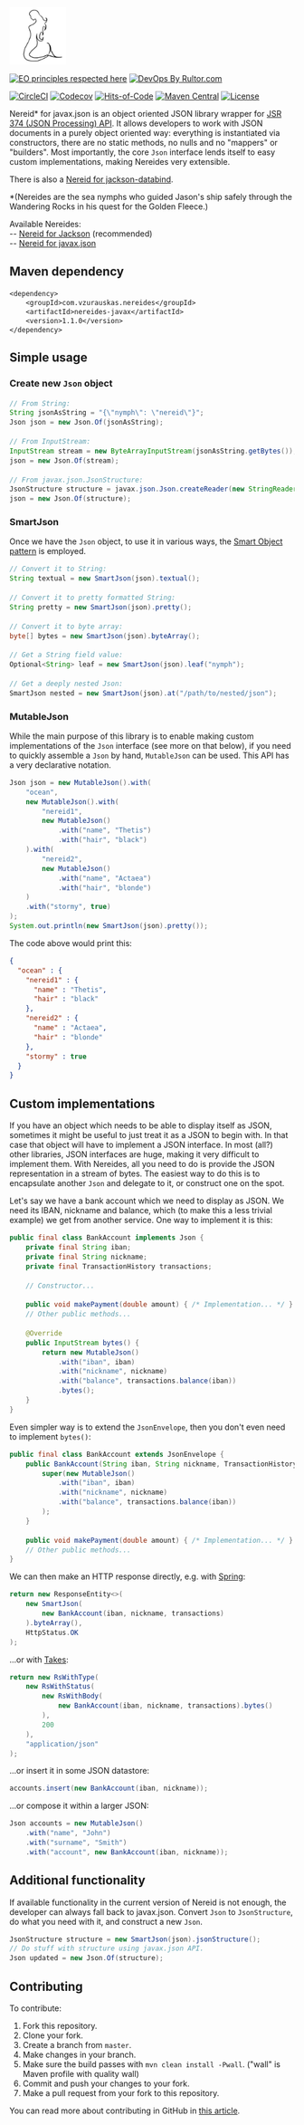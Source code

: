 <img src="https://github.com/vzurauskas/nereides-javax/blob/master/logo.svg" height="100px" />


[![EO principles respected here](http://www.elegantobjects.org/badge.svg)](http://www.elegantobjects.org)
[![DevOps By Rultor.com](http://www.rultor.com/b/vzurauskas/nereides-javax)](http://www.rultor.com/b/vzurauskas/nereides-javax)

[![CircleCI](https://circleci.com/gh/vzurauskas/nereides-javax/tree/master.svg?style=svg)](https://circleci.com/gh/vzurauskas/nereides-javax/tree/master) 
[![Codecov](https://img.shields.io/codecov/c/github/vzurauskas/nereides-javax/master)](https://codecov.io/gh/vzurauskas/nereides-javax)
[![Hits-of-Code](https://hitsofcode.com/github/vzurauskas/nereides-javax)](https://hitsofcode.com/view/github/vzurauskas/nereides-javax) 
[![Maven Central](https://img.shields.io/maven-central/v/com.vzurauskas.nereides/nereides-javax)](https://search.maven.org/search?q=a:nereides-javax) 
[![License](https://img.shields.io/badge/license-MIT-green.svg)](https://github.com/vzurauskas/nereides-javax/blob/master/LICENSE)

Nereid* for javax.json is an object oriented JSON library wrapper for [JSR 374 (JSON Processing) API](https://javadoc.io/doc/javax.json/javax.json-api/1.1.4/overview-summary.html). It allows developers to work with JSON documents in a purely object oriented way: everything is instantiated via constructors, there are no static methods, no nulls and no "mappers" or "builders". Most importantly, the core `Json` interface lends itself to easy custom implementations, making Nereides very extensible.

There is also a [Nereid for jackson-databind](https://github.com/vzurauskas/nereides-jackson).

*(Nereides are the sea nymphs who guided Jason's ship safely through the Wandering Rocks in his quest for the Golden Fleece.)

Available Nereides:  
-- [Nereid for Jackson](https://github.com/vzurauskas/nereides-jackson) (recommended)  
-- [Nereid for javax.json](https://github.com/vzurauskas/nereides-javax)

## Maven dependency
```
<dependency>
    <groupId>com.vzurauskas.nereides</groupId>
    <artifactId>nereides-javax</artifactId>
    <version>1.1.0</version>
</dependency>
```

## Simple usage
### Create new `Json` object
```java
// From String:
String jsonAsString = "{\"nymph\": \"nereid\"}";
Json json = new Json.Of(jsonAsString);

// From InputStream:
InputStream stream = new ByteArrayInputStream(jsonAsString.getBytes());
json = new Json.Of(stream);

// From javax.json.JsonStructure:
JsonStructure structure = javax.json.Json.createReader(new StringReader(jsonAsString)).read();
json = new Json.Of(structure);
```

### SmartJson
Once we have the `Json` object, to use it in various ways, the [Smart Object pattern](https://www.yegor256.com/2016/04/26/why-inputstream-design-is-wrong.html) is employed.
```java
// Convert it to String:
String textual = new SmartJson(json).textual();

// Convert it to pretty formatted String:
String pretty = new SmartJson(json).pretty();

// Convert it to byte array:
byte[] bytes = new SmartJson(json).byteArray();

// Get a String field value:
Optional<String> leaf = new SmartJson(json).leaf("nymph");

// Get a deeply nested Json:
SmartJson nested = new SmartJson(json).at("/path/to/nested/json");
```

### MutableJson
While the main purpose of this library is to enable making custom implementations of the `Json` interface (see more on that below), if you need to quickly assemble a `Json` by hand, `MutableJson` can be used. This API has a very declarative notation.
```java
Json json = new MutableJson().with(
    "ocean",
    new MutableJson().with(
        "nereid1",
        new MutableJson()
            .with("name", "Thetis")
            .with("hair", "black")
    ).with(
        "nereid2",
        new MutableJson()
            .with("name", "Actaea")
            .with("hair", "blonde")
    )
    .with("stormy", true)
);
System.out.println(new SmartJson(json).pretty());
```
The code above would print this:
```json
{
  "ocean" : {
    "nereid1" : {
      "name" : "Thetis",
      "hair" : "black"
    },
    "nereid2" : {
      "name" : "Actaea",
      "hair" : "blonde"
    },
    "stormy" : true
  }
}
```

## Custom implementations
If you have an object which needs to be able to display itself as JSON, sometimes it might be useful to just treat it as a JSON to begin with. In that case that object will have to implement a JSON interface. In most (all?) other libraries, JSON interfaces are huge, making it very difficult to implement them. With Nereides, all you need to do is provide the JSON representation in a stream of bytes. The easiest way to do this is to encapsulate another `Json` and delegate to it, or construct one on the spot.

Let's say we have a bank account which we need to display as JSON. We need its IBAN, nickname and balance, which (to make this a less trivial example) we get from another service. One way to implement it is this:
```java
public final class BankAccount implements Json {
    private final String iban;
    private final String nickname;
    private final TransactionHistory transactions;

    // Constructor...

    public void makePayment(double amount) { /* Implementation... */ }
    // Other public methods...

    @Override
    public InputStream bytes() {
        return new MutableJson()
            .with("iban", iban)
            .with("nickname", nickname)
            .with("balance", transactions.balance(iban))
            .bytes();
    }
}
```
Even simpler way is to extend the `JsonEnvelope`, then you don't even need to implement `bytes()`:
```java
public final class BankAccount extends JsonEnvelope {
    public BankAccount(String iban, String nickname, TransactionHistory transactions) {
        super(new MutableJson()
            .with("iban", iban)
            .with("nickname", nickname)
            .with("balance", transactions.balance(iban))
        );
    }

    public void makePayment(double amount) { /* Implementation... */ }
    // Other public methods...
}
```
We can then make an HTTP response directly, e.g. with [Spring](https://spring.io/):
```java         
return new ResponseEntity<>(
    new SmartJson(
        new BankAccount(iban, nickname, transactions)
    ).byteArray(),
    HttpStatus.OK
);
```
...or with [Takes](https://github.com/yegor256/takes):
```java
return new RsWithType(
    new RsWithStatus(
        new RsWithBody(
            new BankAccount(iban, nickname, transactions).bytes()
        ),
        200
    ),
    "application/json"
);
```
...or insert it in some JSON datastore:
```java
accounts.insert(new BankAccount(iban, nickname));
```

...or compose it within a larger JSON:
```java
Json accounts = new MutableJson()
    .with("name", "John")
    .with("surname", "Smith")
    .with("account", new BankAccount(iban, nickname));
```

## Additional functionality
If available functionality in the current version of Nereid is not enough, the developer can always fall back to javax.json. Convert `Json` to `JsonStructure`, do what you need with it, and construct a new `Json`.
```java
JsonStructure structure = new SmartJson(json).jsonStructure();
// Do stuff with structure using javax.json API.
Json updated = new Json.Of(structure);
```

## Contributing
To contribute:
1. Fork this repository.
2. Clone your fork.
3. Create a branch from `master`.
4. Make changes in your branch.
5. Make sure the build passes with `mvn clean install -Pwall`. ("wall" is Maven profile with quality wall)
6. Commit and push your changes to your fork.
7. Make a pull request from your fork to this repository.

You can read more about contributing in GitHub in [this article](https://github.com/firstcontributions/first-contributions).
